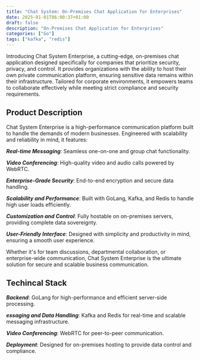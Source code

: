 ```yaml
---
title: "Chat System: On-Premises Chat Application for Enterprises"
date: 2025-01-01T06:00:37+01:00
draft: false
description: "On-Premises Chat Application for Enterprises"
categories: ["Go"]
tags: ["kafka", "redis"]
---
```


Introducing Chat System Enterprise, a cutting-edge, on-premises chat application designed specifically for companies that prioritize security, privacy, and control. It provides organizations with the ability to host their own private communication platform, ensuring sensitive data remains within their infrastructure. Tailored for corporate environments, it empowers teams to collaborate effectively while meeting strict compliance and security requirements.

## **Product Description**

Chat System Enterprise is a high-performance communication platform built to handle the demands of modern businesses. Engineered with scalability and reliability in mind, it features:

***Real-time Messaging***: Seamless one-on-one and group chat functionality.

***Video Conferencing***: High-quality video and audio calls powered by WebRTC.

***Enterprise-Grade Security***: End-to-end encryption and secure data handling.

***Scalability and Performance***: Built with GoLang, Kafka, and Redis to handle high user loads efficiently.

***Customization and Control***: Fully hostable on on-premises servers, providing complete data sovereignty.

***User-Friendly Interface***: Designed with simplicity and productivity in mind, ensuring a smooth user experience.

Whether it's for team discussions, departmental collaboration, or enterprise-wide communication, Chat System Enterprise is the ultimate solution for secure and scalable business communication.

## Techincal Stack

***Backend***: GoLang for high-performance and efficient server-side processing.

***essaging and Data Handling***: Kafka and Redis for real-time and scalable messaging infrastructure.

***Video Conferencing***: WebRTC for peer-to-peer communication.

***Deployment***: Designed for on-premises hosting to provide data control and compliance.
